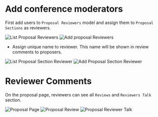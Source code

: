 # Add conference moderators

First add users to `Proposal Reviewers` model and assign them to `Proposal Sections` as reviewers.

![List Proposal Reviewers](https://raw.githubusercontent.com/pythonindia/junction/master/junction/docs/images/proposal_reviewers_list.png)
![Add proposal Reviewers](https://raw.githubusercontent.com/pythonindia/junction/master/junction/docs/images/add_proposal_reviewers.png)

- Assign unique name to reviewer. This name will be shown in review comments to proposers.

![List Proposal Section Reviewer](https://raw.githubusercontent.com/pythonindia/junction/master/junction/docs/images/proposal_section_reviewers_list.png)
![Add Proposal Section Reviewer](https://raw.githubusercontent.com/pythonindia/junction/master/junction/docs/images/add_proposal_section_reviewers_list.png)


# Reviewer Comments

On the proposal page, reviewers can see all `Reviews` and `Reviewers Talk` section.

![Proposal Page](https://raw.githubusercontent.com/pythonindia/junction/master/junction/docs/images/reviewers_proposal_detail.png)
![Proposal   Review](https://raw.githubusercontent.com/pythonindia/junction/master/junction/docs/images/list_reviews.png)
![Proposal Reviewer Talk](https://raw.githubusercontent.com/pythonindia/junction/master/junction/docs/images/reviewers_talk.png)
